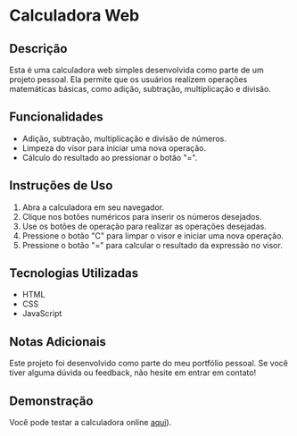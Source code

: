 # Calculadora Web

## Descrição

Esta é uma calculadora web simples desenvolvida como parte de um projeto pessoal. Ela permite que os usuários realizem operações matemáticas básicas, como adição, subtração, multiplicação e divisão.

## Funcionalidades

- Adição, subtração, multiplicação e divisão de números.
- Limpeza do visor para iniciar uma nova operação.
- Cálculo do resultado ao pressionar o botão "=".

## Instruções de Uso

1. Abra a calculadora em seu navegador.
2. Clique nos botões numéricos para inserir os números desejados.
3. Use os botões de operação para realizar as operações desejadas.
4. Pressione o botão "C" para limpar o visor e iniciar uma nova operação.
5. Pressione o botão "=" para calcular o resultado da expressão no visor.

## Tecnologias Utilizadas

- HTML
- CSS
- JavaScript

## Notas Adicionais

Este projeto foi desenvolvido como parte do meu portfólio pessoal. Se você tiver alguma dúvida ou feedback, não hesite em entrar em contato!

## Demonstração

Você pode testar a calculadora online [aqui](https://cesar-ams.github.io/calculadora)).
